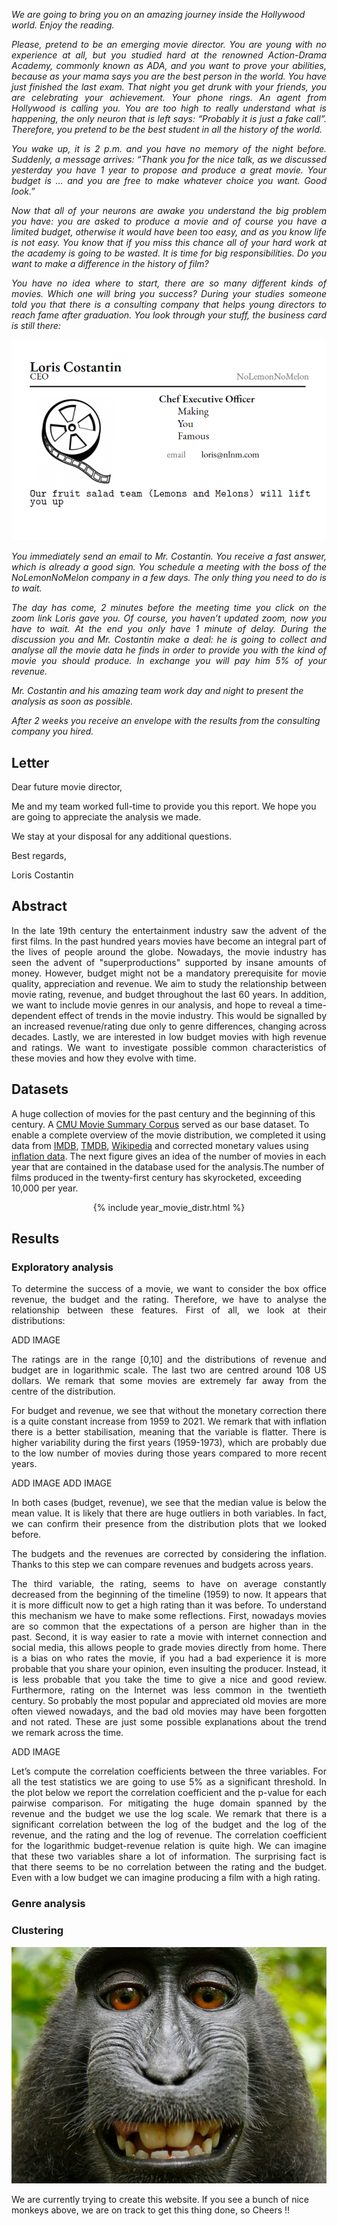 <i>We are going to bring you on an amazing journey inside the Hollywood world. Enjoy the reading.</i>

<i><p align="justify"> Please, pretend to be an emerging movie director. You are young with no experience at all, but you studied hard at the renowned Action-Drama Academy, commonly known as ADA, and you want to prove your abilities, because as your mama says you are the best person in the world. You have just finished the last exam. That night you get drunk with your friends, you are celebrating your achievement. Your phone rings. An agent from Hollywood is calling you. You are too high to really understand what is happening, the only neuron that is left says: “Probably it is just a fake call”. Therefore, you pretend to be the best student in all the history of the world. </p></i>

<i><p align="justify"> You wake up, it is 2 p.m. and you have no memory of the night before. Suddenly, a message arrives: “Thank you for the nice talk, as we discussed yesterday you have 1 year to propose and produce a great movie. Your budget is …  and you are free to make whatever choice you want. Good look.”</p></i>

<i><p align="justify"> Now that all of your neurons are awake you understand the big problem you have: you are asked to produce a movie and of course you have a limited budget, otherwise it would have been too easy, and as you know life is not easy. You know that if you miss this chance all of your hard work at the academy is going to be wasted. It is time for big responsibilities. Do you want to make a difference in the history of film?</p></i>

<i><p align="justify"> You have no idea where to start, there are so many different kinds of movies. Which one will bring you success? During your studies someone told you that there is a consulting company that helps young directors to reach fame after graduation. You look through your stuff, the business card is still there:</p></i>

<p align="center">
  <img src="images/card.jpg" />
</p>

<i><p align="justify"> You immediately send an email to Mr. Costantin. You receive a fast answer, which is already a good sign. You schedule a meeting with the boss of the NoLemonNoMelon company in a few days. The only thing you need to do is to wait.</p></i>

<i><p align="justify"> The day has come, 2 minutes before the meeting time you click on the zoom link Loris gave you. Of course, you haven’t updated zoom, now you have to wait. At the end you only have 1 minute of delay. During the discussion you and Mr. Costantin make a deal: he is going to collect and analyse all the movie data he finds in order to provide you with the kind of movie you should produce. In exchange you will pay him 5% of your revenue.</p></i>

<i>Mr. Costantin and his amazing team work day and night to present the analysis as soon as possible.</i>

<i>After 2 weeks you receive an envelope with the results from the consulting company you hired.</i>

## Letter
Dear future movie director,

Me and my team worked full-time to provide you this report. We hope you are going to appreciate the analysis we made. 

We stay at your disposal for any additional questions.

Best regards,

Loris Costantin


## Abstract

<p align="justify"> In the late 19th century the entertainment industry saw the advent of the first films. In the past hundred years movies have become an integral part of the lives of people around the globe. Nowadays, the movie industry has seen the advent of "superproductions" supported by insane amounts of money. However, budget might not be a mandatory prerequisite for movie quality, appreciation and revenue. We aim to study the relationship between movie rating, revenue, and budget throughout the last 60 years. In addition, we want to include movie genres in our analysis, and hope to reveal a time-dependent effect of trends in the movie industry. This would be signalled by an increased revenue/rating due only to genre differences, changing across decades. Lastly, we are interested in low budget movies with high revenue and ratings. We want to investigate possible common characteristics of these movies and how they evolve with time. </p>

## Datasets
A huge collection of movies for the past century and the beginning of this century. A [CMU Movie Summary Corpus](http://www.cs.cmu.edu/~ark/personas/) served as our base dataset. To enable a complete overview of the movie distribution, we completed it using data from [IMDB](https://datasets.imdbws.com/), [TMDB](https://developers.themoviedb.org/3/getting-started/introduction), [Wikipedia](https://www.wikipedia.org/) and corrected monetary values using [inflation data](https://data.worldbank.org/indicator/FP.CPI.TOTL.ZG). The next figure gives an idea of the number of movies in each year that are contained in the database used for the analysis.The number of films produced in the twenty-first century has skyrocketed, exceeding 10,000 per year.

<p align="center">
  {% include year_movie_distr.html %}
</p>

## Results

### Exploratory analysis

<p align="justify"> To determine the success of a movie, we want to consider the box office revenue, the budget and the rating. Therefore, we have to analyse the relationship between these features. First of all, we  look at  their distributions:</p>

ADD IMAGE
  
<p align="justify"> The ratings are in the range [0,10] and the distributions of revenue and budget are in logarithmic scale. The last two are centred  around  108 US dollars. We remark that some movies are extremely far away from the centre of the distribution.</p>

<p align="justify"> For budget and revenue, we see that without the monetary correction there is a quite constant increase from 1959 to 2021. We remark that with inflation there is a better stabilisation, meaning that the variable is flatter. There is higher variability during the first years (1959-1973), which are probably due to the low number of movies during those years compared to more recent years.</p>

ADD IMAGE
ADD IMAGE

<p align="justify"> In both cases (budget, revenue), we see that the median value is below the mean value. It is likely that there are huge outliers in both variables. In fact, we can confirm their presence from the distribution plots that we looked before.</p>

<p align="justify"> The budgets and the revenues are corrected by considering the inflation. Thanks to this step we can compare revenues and budgets across years.</p>

<p align="justify"> The third variable, the rating, seems to have on average constantly decreased from the beginning of the timeline (1959) to now. It appears that it is more difficult now to get a high rating than it was before. To understand this mechanism we have to make some reflections. First, nowadays movies are so common that the expectations of a person are higher than in the past. Second, it is way easier to rate a movie with internet connection and social media, this allows people to grade movies directly from home. There is a bias on who rates the movie, if you had a bad experience it is more probable that you share your opinion, even insulting the producer. Instead, it is less probable that you take the time to give a nice and good review. Furthermore, rating on the Internet was less common in the twentieth century. So probably the most popular and appreciated old movies are more often viewed nowadays, and the bad old movies may have been forgotten and not rated. These are just some possible explanations about the trend we remark across the time.</p>

ADD IMAGE

<p align="justify"> Let’s compute the correlation coefficients between the three variables. For all the test statistics we are going to use 5% as a significant threshold. In the plot below we report the correlation coefficient and the p-value for each pairwise comparison. For mitigating the huge domain spanned by the revenue and the budget we use the log scale. We remark that there is a significant correlation between the log of the budget and the log of the revenue, and the rating and the log of revenue. The correlation coefficient for the logarithmic budget-revenue relation is quite high. We can imagine that these two variables share a lot of information. The surprising fact is that there seems to be no correlation between the rating and the budget. Even with a low budget we can imagine producing a film with a high rating.</p>



### Genre analysis

### Clustering


<p align="center">
  <img src="images/test_monkey.jpg" />
</p>

We are currently trying to create this website. If you see a bunch of nice monkeys above, we are on track to get this thing done, so Cheers !!
